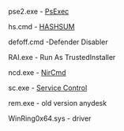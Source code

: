 pse2.exe - [PsExec](https://docs.microsoft.com/en-us/sysinternals/downloads/psexec)

hs.cmd - [HASHSUM](https://www.dostips.com/forum/viewtopic.php?t=7592)

defoff.cmd -Defender Disabler

RAI.exe - Run As TrustedInstaller

ncd.exe - [NirCmd](https://www.nirsoft.net/utils/nircmd.html)

sc.exe - [Service Control](https://ss64.com/nt/sc.html)

rem.exe - old version anydesk

WinRing0x64.sys - driver
